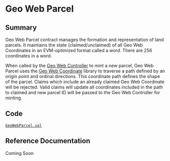 # Geo Web Parcel

## Summary

Geo Web Parcel contract manages the formation and representation of land parcels. It maintains the state \(claimed/unclaimed\) of all Geo Web Coordinates in an EVM-optimized format called a _word_. There are 256 coordinates in a word.

When called by the [Geo Web Controller](geo-web-controller.md) to mint a new parcel, Geo Web Parcel uses the [Geo Web Coordinate](geo-web-coordinates.md) library to traverse a path defined by an origin point and ordinal directions. This coordinate path defines the shape of the parcel. Claims which include an already claimed Geo Web Coordinate will be rejected. Valid claims will update all coordinates included in the path to claimed and new parcel ID will be passed to the Geo Web Controller for minting.

## Code

[`GeoWebParcel.sol`](https://github.com/Geo-Web-Project/core-contracts/blob/master/contracts/GeoWebParcel.sol)

## Reference Documentation

Coming Soon

